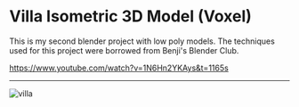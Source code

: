 # Villa Isometric 3D Model (Voxel)

This is my second blender project with low poly models. The techniques used for this project were borrowed from Benji's Blender Club.

https://www.youtube.com/watch?v=1N6Hn2YKAys&t=1165s

---

![villa](./hq.png)
